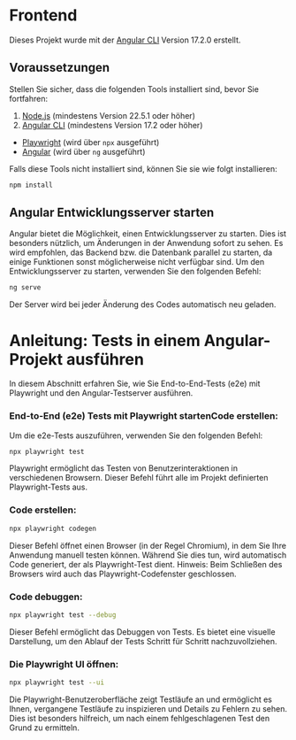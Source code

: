 # Frontend

Dieses Projekt wurde mit der [Angular CLI](https://github.com/angular/angular-cli) Version 17.2.0 erstellt.

## Voraussetzungen

Stellen Sie sicher, dass die folgenden Tools installiert sind, bevor Sie fortfahren:

1. [Node.js](https://nodejs.org/) (mindestens Version 22.5.1 oder höher)
2. [Angular CLI](https://angular.io/cli) (mindestens Version 17.2 oder höher)
<ul>
<li> <a href="https://playwright.dev/">Playwright</a> (wird über <code>npx</code> ausgeführt)</li>
<li> <a href="https://angular.io/cli">Angular</a> (wird über <code>ng</code> ausgeführt)</li>
</ul>

Falls diese Tools nicht installiert sind, können Sie sie wie folgt installieren:
```bash
npm install
```

## Angular Entwicklungsserver starten

Angular bietet die Möglichkeit, einen Entwicklungsserver zu starten. Dies ist besonders nützlich, um Änderungen in der Anwendung sofort zu sehen. Es wird empfohlen, das Backend bzw. die Datenbank parallel zu starten, da einige Funktionen sonst möglicherweise nicht verfügbar sind.
Um den Entwicklungsserver zu starten, verwenden Sie den folgenden Befehl:


```bash
ng serve
```

Der Server wird bei jeder Änderung des Codes automatisch neu geladen.
# Anleitung: Tests in einem Angular-Projekt ausführen

In diesem Abschnitt erfahren Sie, wie Sie End-to-End-Tests (e2e) mit Playwright und den Angular-Testserver ausführen.

### End-to-End (e2e) Tests mit Playwright startenCode erstellen:

Um die e2e-Tests auszuführen, verwenden Sie den folgenden Befehl:
```bash
npx playwright test
```

Playwright ermöglicht das Testen von Benutzerinteraktionen in verschiedenen Browsern. Dieser Befehl führt alle im Projekt definierten Playwright-Tests aus.
### Code erstellen:
```bash
npx playwright codegen
```
Dieser Befehl öffnet einen Browser (in der Regel Chromium), in dem Sie Ihre Anwendung manuell testen können. Während Sie dies tun, wird automatisch Code generiert, der als Playwright-Test dient. 
Hinweis: Beim Schließen des Browsers wird auch das Playwright-Codefenster geschlossen.
### Code debuggen:
```bash
npx playwright test --debug
```
Dieser Befehl ermöglicht das Debuggen von Tests. Es bietet eine visuelle Darstellung, um den Ablauf der Tests Schritt für Schritt nachzuvollziehen.

### Die Playwright UI öffnen:
```bash
npx playwright test --ui
```
Die Playwright-Benutzeroberfläche zeigt Testläufe an und ermöglicht es Ihnen, vergangene Testläufe zu inspizieren und Details zu Fehlern zu sehen. Dies ist besonders hilfreich, um nach einem fehlgeschlagenen Test den Grund zu ermitteln.
